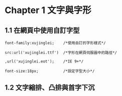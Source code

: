 
# Chapter 1 文字與字形

## 1.1  在網頁中使用自訂字型
```
font-family:xujinglei;    /*使用自訂的字形樣式*/

src:url('xujinglei.ttf')  /*字形在網頁伺服器中的路徑*/

,url('xujinglei.eot');    /*IE 9+*/

font-size:18px;           /*設定字型大小*/

```

## 1.2  文字縮排、凸排與首字下沉
```


```
